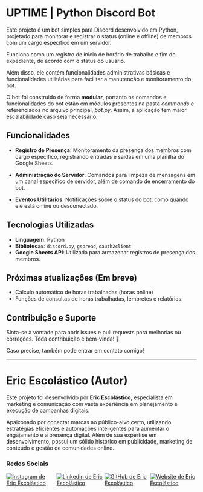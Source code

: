 # UPTIME | Python Discord Bot

Este projeto é um bot simples para Discord desenvolvido em Python, projetado para monitorar e registrar o status (online e offline) de membros com um cargo específico em um servidor.

Funciona como um registro de inicio de horário de trabalho e fim do expediente, de acordo com o status do usuário.

Além disso, ele contém funcionalidades administrativas básicas e funcionalidades utilitárias para facilitar a manutenção e monitoramento do bot.

O bot foi construido de forma **modular**, portanto os comandos e funcionalidades do bot estão em módulos presentes na pasta *commands* e referenciados no arquivo principal, *bot.py*. Assim, a aplicação tem maior escalabilidade caso seja necessário.

## Funcionalidades

- **Registro de Presença**: Monitoramento da presença dos membros com cargo específico, registrando entradas e saídas em uma planilha do Google Sheets.

- **Administração do Servidor**: Comandos para limpeza de mensagens em um canal especifico de servidor, além de comando de encerramento do bot.

- **Eventos Utilitários**: Notificações sobre o status do bot, como quando ele está online ou desconectado.


## Tecnologias Utilizadas
- **Linguagem**: Python
- **Bibliotecas**: `discord.py`, `gspread`, `oauth2client`
- **Google Sheets API**: Utilizada para armazenar registros de presença dos membros.

## Próximas atualizações (Em breve)
* Cálculo automático de horas trabalhadas (horas online)
* Funções de consultas de horas trabalhadas, lembretes e relatórios.

## Contribuição e Suporte
Sinta-se à vontade para abrir issues e pull requests para melhorias ou correções. Toda contribuição é bem-vinda! 💖

Caso precise, também pode entrar em contato comigo! 
___

# Eric Escolástico (Autor)
Este projeto foi desenvolvido por **Eric Escolástico**, especialista em marketing e comunicação com vasta experiência em planejamento e execução de campanhas digitais. 

Apaixonado por conectar marcas ao público-alvo certo, utilizando estratégias eficientes e automações inteligentes para aumentar o engajamento e a presença digital. Além de sua expertise em desenvolvimento, possui um sólido histórico em publicidade, marketing de conteúdo e gestão de comunidades online. 

### Redes Sociais
<div style="display: flex; gap: 2px; align-items: center;">
  <!-- Instagram -->
  <a href="https://www.instagram.com/ericescolastico.mkt" target="_blank" rel="noopener noreferrer">
    <img src="https://img.shields.io/badge/Instagram-E4405F?style=for-the-badge&logo=instagram&logoColor=white" alt="Instagram de Eric Escolástico">
  </a>

  <!-- LinkedIn -->
  <a href="https://www.linkedin.com/in/ericescolastico" target="_blank" rel="noopener noreferrer">
    <img src="https://img.shields.io/badge/LinkedIn-0077B5?style=for-the-badge&logo=linkedin&logoColor=white" alt="LinkedIn de Eric Escolástico">
  </a>

  <!-- GitHub -->
  <a href="https://github.com/ericescolastico" target="_blank" rel="noopener noreferrer">
    <img src="https://img.shields.io/badge/GitHub-100000?style=for-the-badge&logo=github&logoColor=white" alt="GitHub de Eric Escolástico">
  </a>

  <!-- Website -->
  <a href="https://www.ericescolastico.com" target="_blank" rel="noopener noreferrer">
    <img src="https://img.shields.io/badge/website-000000?style=for-the-badge&logo=About.me&logoColor=white" alt="Website de Eric Escolástico">
  </a>
</div>


